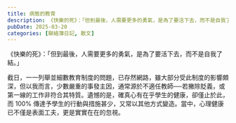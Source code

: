 ```yaml
---
title: 病態的教育
description: 《快樂的死》：「但到最後，人需要更多的勇氣，是為了要活下去，而不是自我了結。」截日，一一列舉並細數教育制度的問題，已存然網路，雖大部分受此制度的影響頗深，但以我而言，少數嚴重的事發主因，通常源於不適任……
pubDate: 2025-03-20
categories: [聯絡簿日記, 散文]
---
```


《快樂的死》：「但到最後，人需要更多的勇氣，是為了要活下去，而不是自我了結。」

截日，一一列舉並細數教育制度的問題，已存然網路，雖大部分受此制度的影響頗深，但以我而言，少數嚴重的事發主因，通常源於不適任教師──若撇除貶義，或第一線的工作非符合其特質。遺憾的是，確真心有在乎學生的健康，卻僅止於此，而 100% 傳達予學生的行動與措施甚少，又常以其他方式變造。當中，心理健康已不僅是表面工夫，更是實實在在的忽視。
